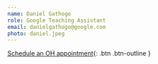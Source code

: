```yaml
---
name: Daniel Gathogo
role: Google Teaching Assistant
email: danielgathogo@google.com
photo: daniel.jpeg
---
```


[Schedule an OH appointment](https://calendar.app.google/FrYCmmXz652v3CsB7){: .btn .btn-outline }


